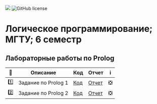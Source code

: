 ![](https://img.shields.io/badge/Language-Prolog-ff69b4)
![GitHub license](https://img.shields.io/badge/license-MIT-blue.svg?style=flat)

# Логическое программирование; МГТУ; 6 семестр 

## Лабораторные работы по Prolog


| :1234: | Описание | Код | Отчет | :information_source: |
| --- | --- | --- | --- | --- |
| :one: | Задание по Prolog 1 | [Код]() | [Отчет]() | :negative_squared_cross_mark: |
| :two: | Задание по Prolog 2 | [Код]() | [Отчет]() | :negative_squared_cross_mark: |
